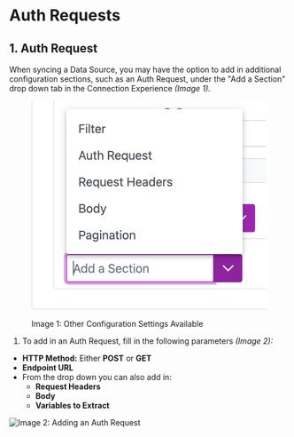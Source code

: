# Auth Requests

## 1. Auth Request <a href="#1.3.2-auth-request" id="1.3.2-auth-request"></a>

When syncing a Data Source, you may have the option to add in additional configuration sections, such as an Auth Request, under the "Add a Section" drop down tab in the Connection Experience _(Image 1)._

<figure><img src="../../../.gitbook/assets/image (412).png" alt=""><figcaption><p>Image 1: Other Configuration Settings Available </p></figcaption></figure>

1. To add in an Auth Request, fill in the following parameters _(Image 2):_

* **HTTP Method:** Either **POST** or **GET**
* **Endpoint URL**
* From the drop down you can also add in:
  * **Request Headers**
  * **Body**
  * **Variables to Extract**

![Image 2: Adding an Auth Request](https://4280024999-files.gitbook.io/\~/files/v0/b/gitbook-x-prod.appspot.com/o/spaces%2F-M9TgaGdQpt0ZS9aqe1c%2Fuploads%2FVGPOuO77fJ58xq4WNbrr%2Fimage.png?alt=media\&token=e65abbf9-b494-468c-9350-b8bdb5c3cf3e)
